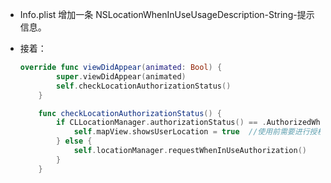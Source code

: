 - Info.plist 增加一条 NSLocationWhenInUseUsageDescription-String-提示信息。
  
- 接着：
  
  ``` swift
  override func viewDidAppear(animated: Bool) {
          super.viewDidAppear(animated)
          self.checkLocationAuthorizationStatus()
      }
  
      func checkLocationAuthorizationStatus() {
          if CLLocationManager.authorizationStatus() == .AuthorizedWhenInUse {
              self.mapView.showsUserLocation = true  //使用前需要进行授权检查
          } else {
              self.locationManager.requestWhenInUseAuthorization()
          }    
      }
  ```
  
  ​
  
  ​